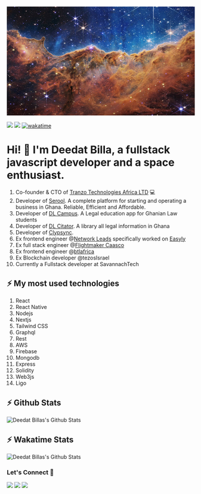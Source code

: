 ![Repository Banner](main_image_star-forming_region_carina_nircam_final-1280.jpg)

[![](https://komarev.com/ghpvc/?username=deedatbilla&color=blue&label=Profile%20Views)](https://github.com/markoDenic/deedatbilla)
[![](https://img.shields.io/github/followers/deedatbilla?label=GitHub%20Followers)](https://github.com/deedatbilla)
[![wakatime](https://wakatime.com/badge/user/018af5a5-5d8a-436b-bf62-68c51540d2e6.svg)](https://wakatime.com/@018af5a5-5d8a-436b-bf62-68c51540d2e6)

# Hi! 👋 I'm Deedat Billa, a fullstack javascript developer and a space enthusiast.
1. Co-founder & CTO of [Tranzo Technologies Africa LTD](https://tranzopay.com) 💻
2. Developer of [Serool](https://serool.com/). A complete platform for starting and operating a business in Ghana. Reliable, Efficient and Affordable.
3. Developer of [DL Campus](https://dlcampus.dennislawgh.com). A Legal education app for Ghanian Law students
4. Developer of [DL Citator](https://dlcitator.dennislawgh.com). A library all legal information in Ghana
5. Developer of [Clypsync](https://priceless-kilby-80e931.netlify.app/).
6. Ex frontend  engineer @[Network Leads](https://www.network-leads.com/) specifically worked on [Easyly](easyly.com)
7. Ex full stack engineer @[Flightmaker Caasco](https://caasco.io)
8. Ex frontend engineer @[btlafrica](https://btlafrica.com)
10. Ex Blockchain developer @tezosIsrael
11. Currently a Fullstack developer at SavannachTech
## ⚡ My most used technologies
1. React
2. React Native
3. Nodejs
4. Nextjs
5. Tailwind CSS
6. Graphql
7. Rest
8. AWS
9. Firebase
10. Mongodb
11. Express
12. Solidity
13. Web3js
14. Ligo

## ⚡ Github Stats
![Deedat Billas's Github Stats](https://github-readme-stats.vercel.app/api?username=deedatbilla&theme=dark)

## ⚡ Wakatime Stats
![Deedat Billas's Github Stats](https://github-readme-stats.vercel.app/api/wakatime?username=deedatbilla&theme=dark)

### Let's Connect 🔗

[![](https://img.shields.io/badge/linkedin-%230077B5.svg?&style=for-the-badge&logo=linkedin&logoColor=white0e76a8)](https://www.linkedin.com/in/deedat-billa-98a62b95)
[![](https://img.shields.io/badge/twitter-%230077B5.svg?&style=for-the-badge&logo=twitter&logoColor=white&color=00acee)](https://twitter.com/deedat5?s=09) 
[![](https://img.shields.io/badge/instagram-%230077B5.svg?&style=for-the-badge&logo=instagram&logoColor=white&color=8a3ab9)](https://www.instagram.com/deedatidriss/)




